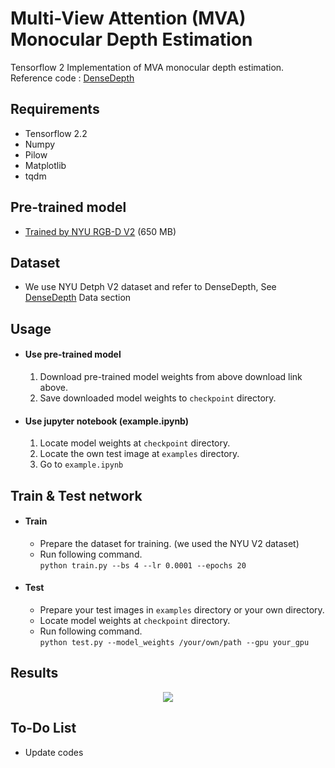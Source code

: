 # Multi-View Attention (MVA) Monocular Depth Estimation
Tensorflow 2 Implementation of MVA monocular depth estimation.   
Reference code : [DenseDepth](https://github.com/ialhashim/DenseDepth)

## Requirements
- Tensorflow 2.2
- Numpy
- Pilow
- Matplotlib
- tqdm

## Pre-trained model
* [Trained by NYU RGB-D V2](https://drive.google.com/uc?export=download&id=1k8McRE2vOtrkHmG9ZU6Cd-IUDtr2Fbbv) (650 MB)

## Dataset
- We use NYU Detph V2 dataset and refer to DenseDepth, See [DenseDepth](https://github.com/ialhashim/DenseDepth) Data section

## Usage
- #### Use pre-trained model   
    1. Download pre-trained model weights from above download link above.
    2. Save downloaded model weights to `checkpoint` directory.

- #### Use jupyter notebook (example.ipynb)
    1. Locate model weights at `checkpoint` directory.
    2. Locate the own test image at `examples` directory.
    3. Go to `example.ipynb`

## Train & Test network
- #### Train
    - Prepare the dataset for training. (we used the NYU V2 dataset)
    - Run following command.   
    ```python train.py --bs 4 --lr 0.0001 --epochs 20```

- #### Test
    - Prepare your test images in `examples` directory or your own directory.
    - Locate model weights at `checkpoint` directory.
    - Run following command.   
    ```python test.py --model_weights /your/own/path --gpu your_gpu```
    
## Results
<p align="center"><img src="https://user-images.githubusercontent.com/55485826/127944218-2c72c094-2bc6-4b15-8241-f7e36e25dbde.png"></p>

## To-Do List
- Update codes
